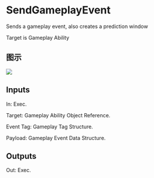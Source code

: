 # SendGameplayEvent

Sends a gameplay event, also creates a prediction window

Target is Gameplay Ability

## 图示

![]($-20221218-17323494.png)

## Inputs

In: Exec.

Target: Gameplay Ability Object Reference.

Event Tag: Gameplay Tag Structure.

Payload: Gameplay Event Data Structure.  

## Outputs

Out: Exec.

